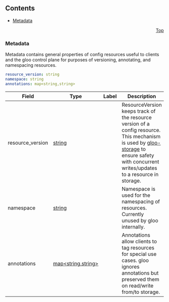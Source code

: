 <a name="top"/>

## Contents
  - [Metadata](#v1.Metadata)



<a name="metadata"/>
<p align="right"><a href="#top">Top</a></p>




<a name="v1.Metadata"/>

### Metadata
Metadata contains general properties of config resources useful to clients and the gloo control plane for purposes of versioning, annotating, and namespacing resources.


```yaml
resource_version: string
namespace: string
annotations: map<string,string>

```
| Field | Type | Label | Description |
| ----- | ---- | ----- | ----------- |
| resource_version | [string](#string) |  | ResourceVersion keeps track of the resource version of a config resource. This mechanism is used by [gloo-storage](TODO) to ensure safety with concurrent writes/updates to a resource in storage. |
| namespace | [string](#string) |  | Namespace is used for the namespacing of resources. Currently unused by gloo internally. |
| annotations | [map&lt;string,string&gt;](#map&lt;string,string&gt;) |  | Annotations allow clients to tag resources for special use cases. gloo ignores annotations but preserved them on read/write from/to storage. |





 

 

 

